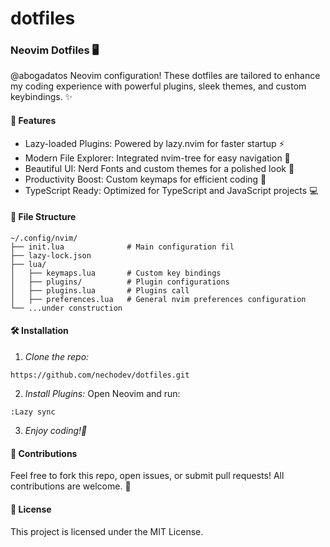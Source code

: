 # dotfiles
### Neovim Dotfiles 🖥️

@abogadatos Neovim configuration! These dotfiles are tailored to enhance my coding experience with powerful plugins, sleek themes, and custom keybindings. ✨

#### 🚀 Features
- Lazy-loaded Plugins: Powered by lazy.nvim for faster startup ⚡
- Modern File Explorer: Integrated nvim-tree for easy navigation 📁
- Beautiful UI: Nerd Fonts and custom themes for a polished look 🎨
- Productivity Boost: Custom keymaps for efficient coding 🎯
- TypeScript Ready: Optimized for TypeScript and JavaScript projects 💻

#### 📂 File Structure
```
~/.config/nvim/
├── init.lua              # Main configuration fil
├── lazy-lock.json
├── lua/
│   ├── keymaps.lua       # Custom key bindings
│   ├── plugins/          # Plugin configurations
│   ├── plugins.lua       # Plugins call
│   ├── preferences.lua   # General nvim preferences configuration
└── ...under construction
```

#### 🛠️ Installation
1. *Clone the repo:*
```
https://github.com/nechodev/dotfiles.git
```
2. *Install Plugins:*
    Open Neovim and run:
```
:Lazy sync
```
3. *Enjoy coding!🎉*

#### 🤝 Contributions
Feel free to fork this repo, open issues, or submit pull requests! All contributions are welcome. 🌟

#### 📜 License
This project is licensed under the MIT License.
